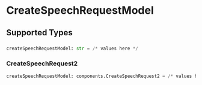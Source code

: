 # CreateSpeechRequestModel


## Supported Types

### 

```python
createSpeechRequestModel: str = /* values here */
```

### CreateSpeechRequest2

```python
createSpeechRequestModel: components.CreateSpeechRequest2 = /* values here */
```

